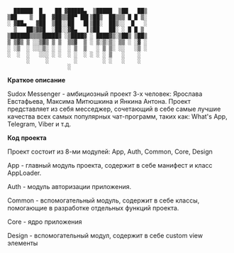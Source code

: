               
      ██████  █    ██ ▓█████▄  ▒█████  ▒██   ██▒
    ▒██    ▒  ██  ▓██▒▒██▀ ██▌▒██▒  ██▒▒▒ █ █ ▒░
    ░ ▓██▄   ▓██  ▒██░░██   █▌▒██░  ██▒░░  █   ░
      ▒   ██▒▓▓█  ░██░░▓█▄   ▌▒██   ██░ ░ █ █ ▒ 
    ▒██████▒▒▒▒█████▓ ░▒████▓ ░ ████▓▒░▒██▒ ▒██▒
    ▒ ▒▓▒ ▒ ░░▒▓▒ ▒ ▒  ▒▒▓  ▒ ░ ▒░▒░▒░ ▒▒ ░ ░▓ ░
    ░ ░▒  ░ ░░░▒░ ░ ░  ░ ▒  ▒   ░ ▒ ▒░ ░░   ░▒ ░
    ░  ░  ░   ░░░ ░ ░  ░ ░  ░ ░ ░ ░ ▒   ░    ░  
          ░     ░        ░        ░ ░   ░    ░  
                       ░   
                
   **Краткое описание**
   
   Sudox Messenger - амбициозный проект 3-х человек: Ярослава Евстафьева, Максима Митюшкина и Янкина Антона. 
   Проект представляет из себя месседжер, сочетающий в себе самые лучшие качества всех самых популярных чат-программ, таких как:
   What's App, Telegram, Viber и т.д.
   
   **Код проекта**
   
   Проект состоит из 8-ми модулей: App, Auth, Common, Core, Design
   
   App - главный модуль проекта, содержит в себе манифест и класс AppLoader.
   
   Auth - модуль авторизации приложения.
   
   Common - вспомогательный модуль, содержит в себе классы, помогающие в разработке отдельных функций проекта.
   
   Core - ядро приложения
   
   Design - вспомогательный модул, содержит в себе custom view элементы